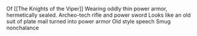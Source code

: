 Of [[The Knights of the Viper]] 
Wearing oddly thin power armor, hermetically sealed. Archeo-tech rifle and power sword
Looks like an old suit of plate mail turned into power armor
Old style speech
Smug nonchalance